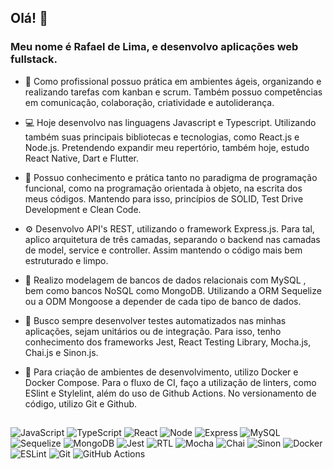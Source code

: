 ## Olá! 👋

### Meu nome é Rafael de Lima, e desenvolvo aplicações web fullstack.

- 🧠 Como profissional possuo prática em ambientes ágeis, organizando e realizando tarefas com kanban e scrum. Também possuo competências em comunicação, colaboração, criatividade e autoliderança.

- 💻 Hoje desenvolvo nas linguagens Javascript e Typescript. Utilizando também suas principais bibliotecas e tecnologias, como React.js e Node.js. Pretendendo expandir meu repertório, também hoje, estudo React Native, Dart e Flutter.

- 📝 Possuo conhecimento e prática tanto no paradigma de programação funcional, como na programação orientada à objeto, na escrita dos meus códigos. Mantendo para isso, princípios de SOLID, Test Drive Development e Clean Code.

- ⚙️ Desenvolvo API's REST, utilizando o framework Express.js. Para tal, aplico arquitetura de três camadas, separando o backend nas camadas de model, service e controller. Assim mantendo o código mais bem estruturado e limpo.

- 🎲 Realizo modelagem de bancos de dados relacionais com MySQL , bem como bancos NoSQL como MongoDB. Utilizando a ORM Sequelize ou a ODM Mongoose a depender de cada tipo de banco de dados.

- 🧪 Busco sempre desenvolver testes automatizados nas minhas aplicações, sejam unitários ou de integração. Para isso, tenho conhecimento dos frameworks Jest, React Testing Library, Mocha.js, Chai.js e Sinon.js.

- 🧰 Para criação de ambientes de desenvolvimento, utilizo Docker e Docker Compose. Para o fluxo de CI, faço a utilização de linters, como ESlint e Stylelint, além do uso de Github Actions. No versionamento de código, utilizo Git e Github.

##
![JavaScript](https://img.shields.io/badge/JavaScript-F7DF1E?style=for-the-badge&logo=javascript&logoColor=black)
![TypeScript](https://img.shields.io/badge/typescript-%23007ACC.svg?style=for-the-badge&logo=typescript&logoColor=white)
![React](https://img.shields.io/badge/React-20232A?style=for-the-badge&logo=react&logoColor=61DAFB)
![Node](https://img.shields.io/badge/node.js-6DA55F?style=for-the-badge&logo=node.js&logoColor=white)
![Express](https://img.shields.io/badge/Express.js-404D59?style=for-the-badge)
![MySQL](https://img.shields.io/badge/mysql-%2300f.svg?style=for-the-badge&logo=mysql&logoColor=white)
![Sequelize](https://img.shields.io/badge/sequelize-323330?style=for-the-badge&logo=sequelize&logoColor=blue)
![MongoDB](https://img.shields.io/badge/MongoDB-%234ea94b.svg?style=for-the-badge&logo=mongodb&logoColor=white)
![Jest](https://img.shields.io/badge/Jest-323330?style=for-the-badge&logo=Jest&logoColor=white)
![RTL](https://img.shields.io/badge/testing%20library-323330?style=for-the-badge&logo=testing-library&logoColor=red)
![Mocha](https://img.shields.io/badge/mocha.js-323330?style=for-the-badge&logo=mocha&logoColor=Brown)
![Chai](https://img.shields.io/badge/chai.js-323330?style=for-the-badge&logo=chai&logoColor=red)
![Sinon](https://img.shields.io/badge/sinon.js-323330?style=for-the-badge&logo=sinon)
![Docker](https://img.shields.io/badge/docker-%230db7ed.svg?style=for-the-badge&logo=docker&logoColor=white)
![ESLint](https://img.shields.io/badge/ESLint-4B3263?style=for-the-badge&logo=eslint&logoColor=white)
![Git](https://img.shields.io/badge/git-%23F05033.svg?style=for-the-badge&logo=git&logoColor=white)
![GitHub Actions](https://img.shields.io/badge/github%20actions-%232671E5.svg?style=for-the-badge&logo=githubactions&logoColor=white)
